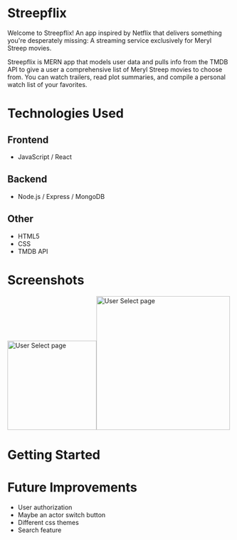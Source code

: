 # Streepflix

Welcome to Streepflix! An app inspired by Netflix that delivers something you're desperately missing: A streaming service exclusively for Meryl Streep movies. 

Streepflix is MERN app that models user data and pulls info from the TMDB API to give a user a comprehensive list of Meryl Streep movies to choose from. You can watch trailers, read plot summaries, and compile a personal watch list of your favorites.

# Technologies Used 
## Frontend
- JavaScript / React
## Backend
- Node.js / Express / MongoDB
## Other
- HTML5
- CSS
- TMDB API

# Screenshots

<img alt="User Select page" src="https://i.imgur.com/BL7YBJB.jpg" width="200"/><img alt="User Select page" src="https://i.imgur.com/3WTK2t1.jpg" height="300"/>

# Getting Started

# Future Improvements
- User authorization 
- Maybe an actor switch button 
- Different css themes
- Search feature 
